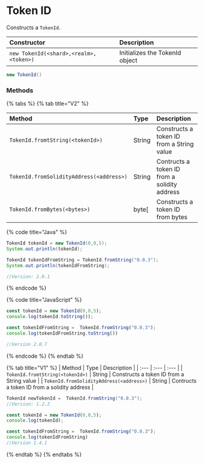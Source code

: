 # Token ID

Constructs a `TokenId`.

| Constructor | Description |
| :--- | :--- |
| `new TokenId(<shard>,<realm>,<token>)` | Initializes the TokenId object |

```java
new TokenId()
```

### Methods

{% tabs %}
{% tab title="V2" %}


| Method | Type | Description |
| :--- | :--- | :--- |
| `TokenId.fromtString(<tokenId>)` | String | Constructs a token ID from a String value |
| `TokenId.fromSolidityAddress(<address>)` | String | Contructs a token ID from a solidity address |
| `TokenId.fromBytes(<bytes>)` | byte\[ | Constructs a token ID from bytes  |

{% code title="Java" %}
```java
TokenId tokenId = new TokenId(0,0,5);
System.out.println(tokenId);

TokenId tokenIdFromString = TokenId.fromString("0.0.3");
System.out.println(tokenIdFromString);

//Version: 2.0.1
```
{% endcode %}

{% code title="JavaScript" %}
```javascript
const tokenId = new TokenId(0,0,5);
console.log(tokenId.toString());

const tokenIdFromString =  TokenId.fromString("0.0.3");
console.log(tokenIdFromString.toString())

//Version 2.0.7
```
{% endcode %}
{% endtab %}

{% tab title="V1" %}
| Method | Type | Description |
| :--- | :--- | :--- |
| `TokenId.fromtString(<tokenId>)` | String | Constructs a token ID from a String value |
| `TokenId.fromSolidityAddress(<address>)` | String | Contructs a token ID from a solidity address |

```java
TokenId newTokenId =  TokenId.fromString("0.0.3");
//Version: 1.2.2
```

```javascript
const tokenId = new TokenId(0,0,5);
console.log(tokenId);

const tokenIdFromString =  TokenId.fromString("0.0.3");
console.log(tokenIdFromString)
//Version 1.4.1
```
{% endtab %}
{% endtabs %}





